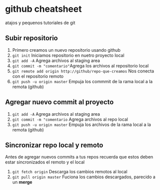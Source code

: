 # github cheatsheet
atajos y pequenos tutoriales de git

## Subir repositorio
1. Primero creamos un nuevo repositorio usando github
2. `git init` Iniciamos repositorio en nuetro proyecto local 
3. `git add -A` Agrega archivos al staging area
4. `git commit -m "comentario"`Agrega los archivos al repositorio local
5. `git remote add origin http://github/repo-que-creamos` Nos conecta con el repositorio remoto
6. `git push -u origin master` Empuja los commmit de la rama local a la remota (github)

## Agregar nuevo commit al proyecto
1. `git add -A` Agrega archivos al staging area
2. `git commit -m "comentario` Agrega archivos al repo local
3. `git push -u origin master` Empuja los archivos de la rama local a la remota (github)

## Sincronizar repo local y remoto
Antes de agregar nuevos commits a tus repos recuerda que estos deben estar sincronizados el remoto y el local

1. `git fetch origin` Descarga los cambios remotos al local
2. `git pull origin master` Fuciona los cambios descargados, parecido a un **merge**

